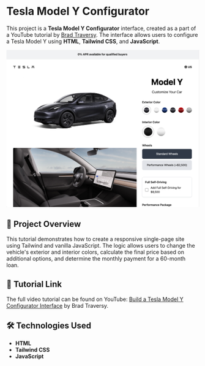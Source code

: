 # Tesla Model Y Configurator

This project is a **Tesla Model Y Configurator** interface, created as a part of a YouTube tutorial by [Brad Traversy](https://www.youtube.com/@TraversyMedia). The interface allows users to configure a Tesla Model Y using **HTML**, **Tailwind CSS**, and **JavaScript**.

![Tesla Model Y Configurator Screenshot](./images/screen.jpg)

## 📖 Project Overview

This tutorial demonstrates how to create a responsive single-page site using Tailwind and vanilla JavaScript. The logic allows users to change the vehicle's exterior and interior colors, calculate the final price based on additional options, and determine the monthly payment for a 60-month loan.

## 🔗 Tutorial Link

The full video tutorial can be found on YouTube: [Build a Tesla Model Y Configurator Interface](https://www.youtube.com/watch?v=ui0PmJtKGhQ&t=293s) by Brad Traversy.

## 🛠️ Technologies Used

- **HTML**
- **Tailwind CSS**
- **JavaScript**
